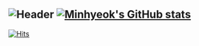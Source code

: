 ![Header](https://capsule-render.vercel.app/api?type=waving&height=300&color=gradient&text=개발자%20박민혁입니다.)
[![Minhyeok's GitHub stats](https://github-readme-stats.vercel.app/api?username=Parkminem)](https://github.com/anuraghazra/github-readme-stats)
---
[![Hits](https://hits.seeyoufarm.com/api/count/incr/badge.svg?url=https%3A%2F%2Fgithub.com%2Fgjbae1212%2Fhit-counter)](https://hits.seeyoufarm.com) 
